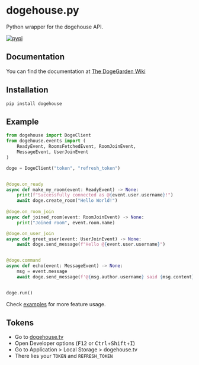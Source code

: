 # dogehouse.py

Python wrapper for the dogehouse API.

[![pypi](https://img.shields.io/badge/pypi-dogehouse-blue)](https://pypi.org/project/dogehouse)

## Documentation

You can find the documentation at [The DogeGarden Wiki](https://wiki.dogegarden.net)

## Installation

`pip install dogehouse`

## Example

```python
from dogehouse import DogeClient
from dogehouse.events import (
    ReadyEvent, RoomsFetchedEvent, RoomJoinEvent,
    MessageEvent, UserJoinEvent
)

doge = DogeClient("token", "refresh_token")


@doge.on_ready
async def make_my_room(event: ReadyEvent) -> None:
    print(f"Successfully connected as @{event.user.username}!")
    await doge.create_room("Hello World!")
    
@doge.on_room_join
async def joined_room(event: RoomJoinEvent) -> None:
    print("Joined room", event.room.name)

@doge.on_user_join
async def greet_user(event: UserJoinEvent) -> None:
    await doge.send_message(f"Hello @{event.user.username}")


@doge.command
async def echo(event: MessageEvent) -> None:
    msg = event.message
    await doge.send_message(f'@{msg.author.username} said {msg.content}')


doge.run()
```

Check [examples](./examples/basic_bot.py) for more feature usage.

## Tokens

- Go to [dogehouse.tv](https://dogehouse.tv)
- Open Developer options (<kbd>F12</kbd> or <kbd>Ctrl</kbd>+<kbd>Shift</kbd>+<kbd>I</kbd>)
- Go to Application > Local Storage > dogehouse&period;tv
- There lies your `TOKEN` and `REFRESH_TOKEN`
